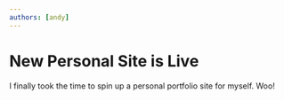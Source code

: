 ```yaml
---
authors: [andy]
---
```


# New Personal Site is Live

I finally took the time to spin up a personal portfolio site for myself. Woo!
